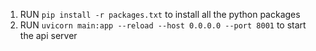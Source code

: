 1. RUN `pip install -r packages.txt` to install all the python packages
2. RUN `uvicorn main:app --reload --host 0.0.0.0 --port 8001` to start the api server

